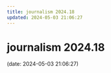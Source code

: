 ```yaml
---
title: journalism 2024.18
updated: 2024-05-03 21:06:27
---
```


# journalism 2024.18

(date: 2024-05-03 21:06:27)

